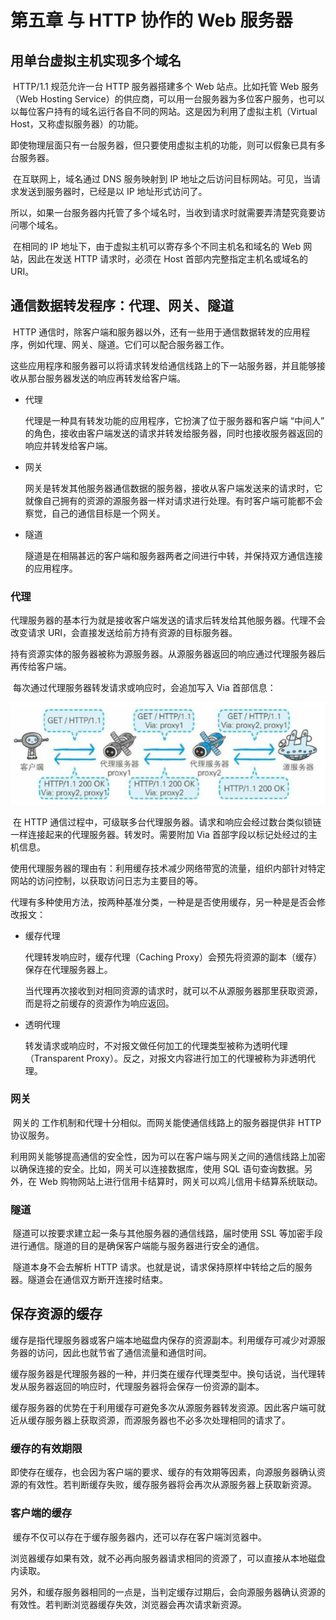 # 第五章 与 HTTP 协作的 Web 服务器

## 用单台虚拟主机实现多个域名

​		HTTP/1.1 规范允许一台 HTTP 服务器搭建多个 Web 站点。比如托管 Web 服务（Web Hosting Service）的供应商，可以用一台服务器为多位客户服务，也可以以每位客户持有的域名运行各自不同的网站。这是因为利用了虚拟主机（Virtual Host，又称虚拟服务器）的功能。

​		即使物理层面只有一台服务器，但只要使用虚拟主机的功能，则可以假象已具有多台服务器。

​		在互联网上，域名通过 DNS 服务映射到 IP 地址之后访问目标网站。可见，当请求发送到服务器时，已经是以 IP 地址形式访问了。

​		所以，如果一台服务器内托管了多个域名时，当收到请求时就需要弄清楚究竟要访问哪个域名。

​		在相同的 IP 地址下，由于虚拟主机可以寄存多个不同主机名和域名的 Web 网站，因此在发送 HTTP 请求时，必须在 Host 首部内完整指定主机名或域名的 URI。



## 通信数据转发程序：代理、网关、隧道

​		HTTP 通信时，除客户端和服务器以外，还有一些用于通信数据转发的应用程序，例如代理、网关、隧道。它们可以配合服务器工作。

​		这些应用程序和服务器可以将请求转发给通信线路上的下一站服务器，并且能够接收从那台服务器发送的响应再转发给客户端。

- 代理

    代理是一种具有转发功能的应用程序，它扮演了位于服务器和客户端 “中间人” 的角色，接收由客户端发送的请求并转发给服务器，同时也接收服务器返回的响应并转发给客户端。

- 网关

    网关是转发其他服务器通信数据的服务器，接收从客户端发送来的请求时，它就像自己拥有的资源的源服务器一样对请求进行处理。有时客户端可能都不会察觉，自己的通信目标是一个网关。

- 隧道

  隧道是在相隔甚远的客户端和服务器两者之间进行中转，并保持双方通信连接的应用程序。

### 代理

​		代理服务器的基本行为就是接收客户端发送的请求后转发给其他服务器。代理不会改变请求 URI，会直接发送给前方持有资源的目标服务器。

​		持有资源实体的服务器被称为源服务器。从源服务器返回的响应通过代理服务器后再传给客户端。

​		每次通过代理服务器转发请求或响应时，会追加写入 Via 首部信息：

![proxy](assets/proxy.png)

​		在 HTTP 通信过程中，可级联多台代理服务器。请求和响应会经过数台类似锁链一样连接起来的代理服务器。转发时。需要附加 Via 首部字段以标记处经过的主机信息。

​		使用代理服务器的理由有：利用缓存技术减少网络带宽的流量，组织内部针对特定网站的访问控制，以获取访问日志为主要目的等。

​		代理有多种使用方法，按两种基准分类，一种是是否使用缓存，另一种是是否会修改报文：

- 缓存代理

    代理转发响应时，缓存代理（Caching  Proxy）会预先将资源的副本（缓存）保存在代理服务器上。

    当代理再次接收到对相同资源的请求时，就可以不从源服务器那里获取资源，而是将之前缓存的资源作为响应返回。

- 透明代理

    转发请求或响应时，不对报文做任何加工的代理类型被称为透明代理（Transparent Proxy）。反之，对报文内容进行加工的代理被称为非透明代理。

### 网关

​		网关的 工作机制和代理十分相似。而网关能使通信线路上的服务器提供非 HTTP 协议服务。

​		利用网关能够提高通信的安全性，因为可以在客户端与网关之间的通信线路上加密以确保连接的安全。比如，网关可以连接数据库，使用 SQL 语句查询数据。另外，在 Web 购物网站上进行信用卡结算时，网关可以鸡儿信用卡结算系统联动。

### 隧道

​		隧道可以按要求建立起一条与其他服务器的通信线路，届时使用 SSL 等加密手段进行通信。隧道的目的是确保客户端能与服务器进行安全的通信。

​		隧道本身不会去解析 HTTP 请求。也就是说，请求保持原样中转给之后的服务器。隧道会在通信双方断开连接时结束。



## 保存资源的缓存

​		缓存是指代理服务器或客户端本地磁盘内保存的资源副本。利用缓存可减少对源服务器的访问，因此也就节省了通信流量和通信时间。

​		缓存服务器是代理服务器的一种，并归类在缓存代理类型中。换句话说，当代理转发从服务器返回的响应时，代理服务器将会保存一份资源的副本。

​		缓存服务器的优势在于利用缓存可避免多次从源服务器转发资源。因此客户端可就近从缓存服务器上获取资源，而源服务器也不必多次处理相同的请求了。

### 缓存的有效期限

​		即使存在缓存，也会因为客户端的要求、缓存的有效期等因素，向源服务器确认资源的有效性。若判断缓存失败，缓存服务器将会再次从源服务器上获取新资源。

### 客户端的缓存

​		缓存不仅可以存在于缓存服务器内，还可以存在客户端浏览器中。

​		浏览器缓存如果有效，就不必再向服务器请求相同的资源了，可以直接从本地磁盘内读取。

​		另外，和缓存服务器相同的一点是，当判定缓存过期后，会向源服务器确认资源的有效性。若判断浏览器缓存失效，浏览器会再次请求新资源。